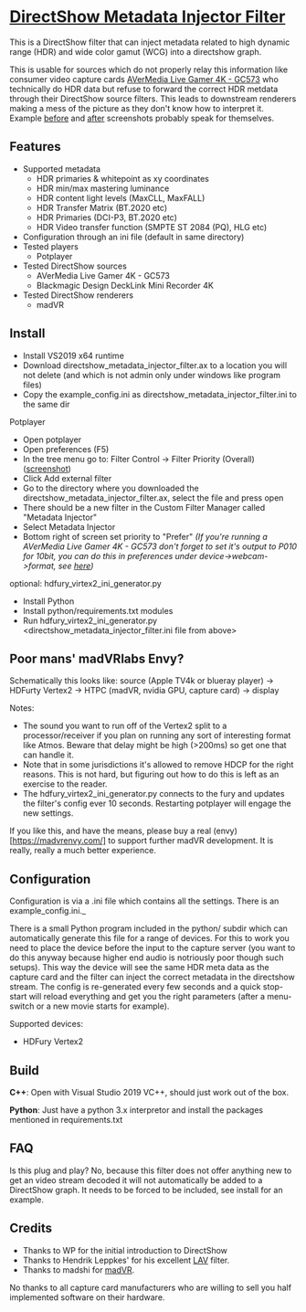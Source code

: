 # [DirectShow Metadata Injector Filter](https://github.com/defl/directshow_metadata_injector_filter)

This is a DirectShow filter that can inject metadata related to high dynamic range (HDR) and wide color gamut (WCG) 
into a directshow graph.

This is usable for sources which do not properly relay this information like consumer video capture cards 
[AVerMedia Live Gamer 4K - GC573](https://www.avermedia.com/us/product-detail/GC573) who technically do HDR 
data but refuse to forward the correct HDR metdata through their DirectShow source filters. 
This leads to downstream renderers making a mess of the picture as they don't know how to interpret it.
Example [before](images/without.png) and [after](images/with.png) screenshots probably speak for themselves.

## Features

* Supported metadata
    * HDR primaries & whitepoint as xy coordinates
	* HDR min/max mastering luminance
	* HDR content light levels (MaxCLL, MaxFALL)
	* HDR Transfer Matrix (BT.2020 etc)
	* HDR Primaries (DCI-P3, BT.2020 etc)
	* HDR Video transfer function (SMPTE ST 2084 (PQ), HLG etc)
* Configuration through an ini file (default in same directory)
* Tested players
    * Potplayer
* Tested DirectShow sources
    * AVerMedia Live Gamer 4K - GC573
    * Blackmagic Design DeckLink Mini Recorder 4K
* Tested DirectShow renderers
    * madVR

## Install

* Install VS2019 x64 runtime
* Download directshow_metadata_injector_filter.ax to a location you will not delete (and which is not admin only under windows like program files)
* Copy the example_config.ini as directshow_metadata_injector_filter.ini to the same dir

Potplayer

* Open potplayer
* Open preferences (F5)
* In the tree menu go to: Filter Control -> Filter Priority (Overall) ([screenshot](images/potplayer_settings.png))
* Click Add external filter
* Go to the directory where you downloaded the directshow_metadata_injector_filter.ax, select the file and press open
* There should be a new filter in the Custom Filter Manager called "Metadata Injector"
* Select Metadata Injector
* Bottom right of screen set priority to "Prefer"
*(If you're running a AVerMedia Live Gamer 4K - GC573 don't forget to set it's output to P010 for 10bit, you can do this in preferences under device->webcam->format, see [here](images/potplayer_avermedia_settings.png))*

optional: hdfury_virtex2_ini_generator.py

* Install Python
* Install python/requirements.txt modules
* Run hdfury_virtex2_ini_generator.py <ip of vertex2> <directshow_metadata_injector_filter.ini file from above>

## Poor mans' madVRlabs Envy?

Schematically this looks like: source (Apple TV4k or blueray player) -> HDFurty Vertex2 -> HTPC (madVR, nvidia GPU, capture card) -> display

Notes:
 * The sound you want to run off of the Vertex2 split to a processor/receiver if you plan on running any sort of interesting format like Atmos. Beware that delay might be high (>200ms) so get one that can handle it.
 * Note that in some jurisdictions it's allowed to remove HDCP for the right reasons. This is not hard, but figuring out how to do this is left as an exercise to the reader.
 * The hdfury_virtex2_ini_generator.py connects to the fury and updates the filter's config ever 10 seconds. Restarting potplayer will engage the new settings.

If you like this, and have the means, please buy a real (envy)[https://madvrenvy.com/] to support further madVR development. It is really, really a much better experience.

## Configuration

Configuration is via a .ini file which contains all the settings. There is an example_config.ini._

There is a small Python program included in the python/ subdir which can automatically generate this file for a range of devices. For this to work you need
to place the device before the input to the capture server (you want to do this anyway because higher end audio is notriously poor though such setups). This 
way the device will see the same HDR meta data as the capture card and the filter can inject the correct metadata in the directshow stream. The config is 
re-generated every few seconds and a quick stop-start will reload everything and get you the right parameters (after a menu-switch or a new movie starts for 
example).

Supported devices:

 * HDFury Vertex2


## Build

**C++**: Open with Visual Studio 2019 VC++, should just work out of the box.

**Python**: Just have a python 3.x interpretor and install the packages mentioned in requirements.txt

## FAQ

Is this plug and play? No, because this filter does not offer anything new to get an video stream decoded it will not automatically be added to a DirectShow graph. It needs to be forced to be included, see install for an example.

## Credits

 * Thanks to WP for the initial introduction to DirectShow 
 * Thanks to Hendrik Leppkes' for his excellent [LAV](https://github.com/Nevcairiel/LAVFilters/releases) filter.
 * Thanks to madshi for [madVR](http://madvr.com/).

No thanks to all capture card manufacturers who are willing to sell you half implemented software on their hardware.
